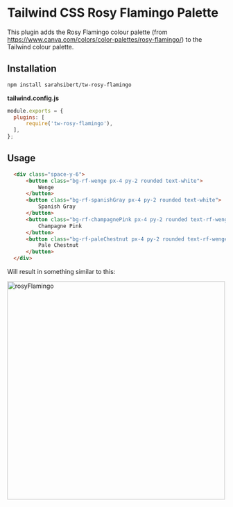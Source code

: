 
# Tailwind CSS Rosy Flamingo Palette

This plugin adds the Rosy Flamingo colour palette (from https://www.canva.com/colors/color-palettes/rosy-flamingo/) to the Tailwind colour palette.

## Installation

```bash
npm install sarahsibert/tw-rosy-flamingo
```

**tailwind.config.js**
```javascript
module.exports = {
  plugins: [
      require('tw-rosy-flamingo'),
  ],
};
```

## Usage

```html
  <div class="space-y-6">
      <button class="bg-rf-wenge px-4 py-2 rounded text-white">
          Wenge
      </button>
      <button class="bg-rf-spanishGray px-4 py-2 rounded text-white">
          Spanish Gray
      </button>
      <button class="bg-rf-champagnePink px-4 py-2 rounded text-rf-wenge">
          Champagne Pink
      </button>
      <button class="bg-rf-paleChestnut px-4 py-2 rounded text-rf-wenge">
          Pale Chestnut
      </button>
  </div>
```

Will result in something similar to this:


<img width="502" alt="rosyFlamingo" src="https://user-images.githubusercontent.com/38976391/116097553-27592b00-a6a2-11eb-98c5-3946b6a41918.png">


